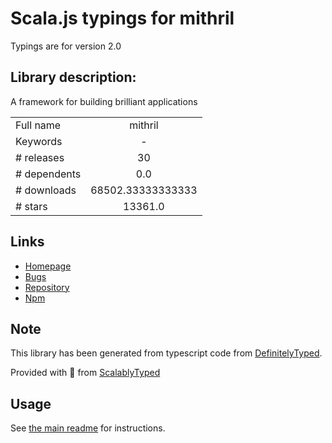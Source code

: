 
# Scala.js typings for mithril

Typings are for version 2.0

## Library description:
A framework for building brilliant applications

|                    |                 |
| ------------------ | :-------------: |
| Full name          | mithril |
| Keywords           | - |
| # releases         | 30 |
| # dependents       | 0.0 |
| # downloads        | 68502.33333333333 |
| # stars            | 13361.0 |

## Links
- [Homepage](https://github.com/MithrilJS/mithril.js#readme)
- [Bugs](https://github.com/MithrilJS/mithril.js/issues)
- [Repository](https://github.com/MithrilJS/mithril.js)
- [Npm](https://www.npmjs.com/package/mithril)
    


## Note
This library has been generated from typescript code from [DefinitelyTyped](https://definitelytyped.org).

Provided with :purple_heart: from [ScalablyTyped](https://github.com/oyvindberg/ScalablyTyped)

## Usage
See [the main readme](../../readme.md) for instructions.


